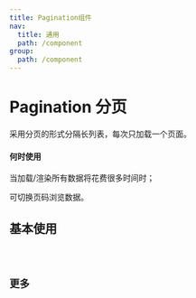 ```yaml
---
title: Pagination组件
nav:
  title: 通用
  path: /component
group:
  path: /component
---
```


# Pagination 分页

采用分页的形式分隔长列表，每次只加载一个页面。

#### 何时使用

<p>当加载/渲染所有数据将花费很多时间时；</p>

<p>可切换页码浏览数据。</p>

## 基本使用

<code src="./demo/index1.tsx" />

## 更多

<code src="./demo/index2.tsx" />

<API></API>
